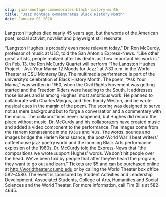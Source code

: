 ```yaml
---
slug: jazz-montage-commemorates-black-history-month
title: "Jazz montage commemorates Black History Month"
date: January 01 2020
---
```


<p>Langston Hughes died nearly 45 years ago, but the words of the American poet, social activist, novelist and playwright still resonate.
</p><p>“Langston Hughes is probably even more relevant today,” Dr. Ron McCurdy, professor of music at USC, told the San Antonio Express-News. “Like other great artists, people realized after his death just how important his work is.” On Feb. 13, the Ron McCurdy Quartet will perform “The Langston Hughes Project – Ask Your Mama: 12 Moods for Jazz” at 7:30 p.m. in the World Theater at CSU Monterey Bay. The multimedia performance is part of the university’s celebration of Black History Month. The poem, “Ask Your Mama,” was written in 1960, when the Civil Rights Movement was getting started and the Freedom Riders were heading to the South. It addresses those issues and is among Hughes’ most ambitious work. He planned to collaborate with Charles Mingus, and then Randy Weston, and he wrote musical cues in the margin of the poem. The scoring was designed to serve not as mere background but to forge a conversation and a commentary with the music. The collaborations never happened, but Hughes did record the piece without music. Dr. McCurdy and his collaborators have created music and added a video component to the performance. The images come from the Harlem Renaissance in the 1930s and ’40s. The words, sounds and images bridge the Harlem Renaissance, the post-World War II beat writers’ coffeehouse jazz poetry world and the looming Black Arts performance explosion of the 1960s. Dr. McCurdy told the Express-News that “the compositions we wrote support Hughes’ words. We don’t hit people over the head. We’ve been told by people that after they’ve heard the program, they want to go out and learn.” Tickets are $5 and can be purchased online at <a href="http://worldtheater.csumb.edu" title="http://worldtheater.csumb.edu">http://worldtheater.csumb.edu</a> or by calling the World Theater box office 582-4580. The event is sponsored by Student Activities and Leadership Development, Associated Students, College of Arts, Humanities and Social Sciences and the World Theater. For more information, call Tim Bills at 582-4645.  
</p>
